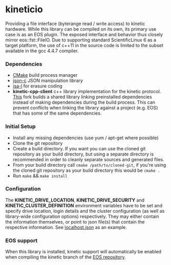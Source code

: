 # kineticio
Providing a file interface (byterange read / write access) to kinetic hardware. While this library can be compiled on its own, its primary use case is as an EOS plugin. The exposed interface and behavior thus closely mirror eos::fst::FileIO. Due to supporting standard ScientificLinux 6 as a target platform, the use of c++11 in the source code is limited to the subset available in the gcc 4.4.7 compiler.

### Dependencies
+ [CMake](http://www.cmake.org) build process manager
+ [json-c](https://github.com/json-c/json-c) JSON manipulation library
+ [isa-l](https://01.org/intel%C2%AE-storage-acceleration-library-open-source-version) for erasure coding
+ **kinetic-cpp-client** c++ library implementation for the kinetic protocol. [This](https://github.com/plensing/kinetic-cpp-client) fork builds a shared library linking preinstalled dependencies instead of making dependencies during the build process. This can prevent conflicts when linking the library against a project (e.g. EOS) that has some of the same dependencies.  

### Initial Setup
+ Install any missing dependencies (use yum / apt-get where possible)
+ Clone the git repository
+ Create a build directory. If you want you can use the cloned git repository as your build directory, but using a separate directory is recommended in order to cleanly separate sources and generated files. 
+ From your build directory call `cmake /path/to/cloned-git`, if you're using the cloned git repository as your build directory this would be `cmake .`
+ Run `make` && `make install`

### Configuration
The **KINETIC_DRIVE_LOCATION**, **KINETIC_DRIVE_SECURITY** and **KINETIC_CLUSTER_DEFINITION** environment variables have to be set and specify drive location, login details and the cluster configuration (as well as library-wide configuration options) respectively. They may either contain the information themselves, or point to json file(s) that contain the respective information. See [localhost.json](test/localhost.json) as an example.  

### EOS support
When this library is installed, kinetic support will automatically be enabled when compiling the kinetic branch of the [EOS repository](https://gitlab.cern.ch/dss/eos/tree/kinetic).
